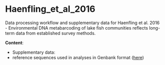 # Haenfling_et_al_2016
Data processing workflow and supplementary data for Haenfling et al. 2016 - Environmental DNA metabarcoding of lake fish communities reflects long-term data from established survey methods.

__Content__:
 - Supplementary data:
  - reference sequences used in analyses in Genbank format ([here]())


